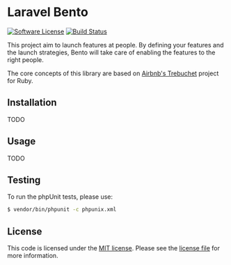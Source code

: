 # Laravel Bento

[![Software License](https://img.shields.io/badge/license-MIT-brightgreen.svg?style=flat-square)](LICENSE.md)
[![Build Status](https://img.shields.io/travis/eXolnet/laravel-bento/master.svg?style=flat-square)](https://travis-ci.org/eXolnet/laravel-bento)

This project aim to launch features at people. By defining your features and the launch strategies, Bento will take care of enabling the features to the right people. 

The core concepts of this library are based on [Airbnb's Trebuchet](https://github.com/airbnb/trebuchet) project for Ruby.

## Installation

TODO

## Usage

TODO

## Testing

To run the phpUnit tests, please use:

``` bash
$ vendor/bin/phpunit -c phpunix.xml
```

## License

This code is licensed under the [MIT license](http://choosealicense.com/licenses/mit/). Please see the [license file](LICENSE) for more information.

